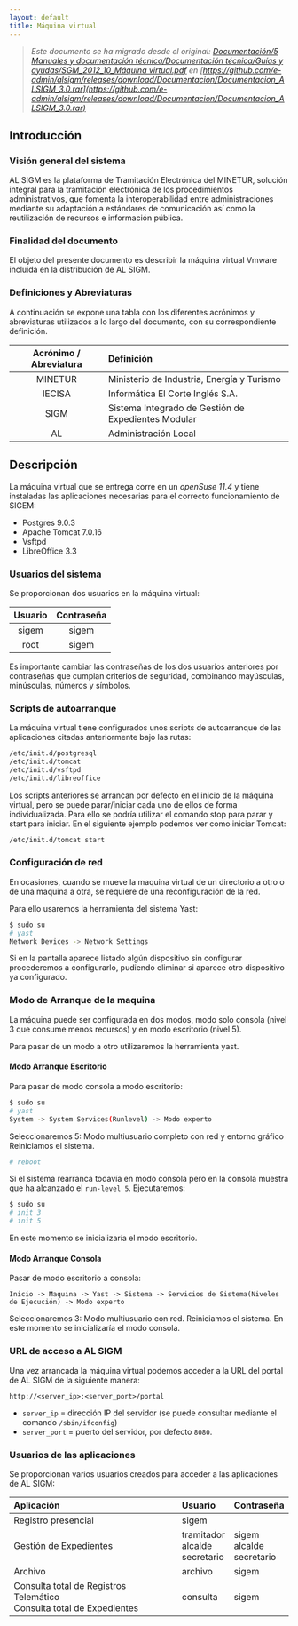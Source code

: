 ```yaml
---
layout: default
title: Máquina virtual
---
```



> *Este documento se ha migrado desde el original:
[Documentación/5 Manuales y documentación técnica/Documentación técnica/Guías y ayudas/SGM_2012_10_Máquina virtual.pdf](pdfs/SGM_2012_10_Máquina_virtual.pdf) en [https://github.com/e-admin/alsigm/releases/download/Documentacion/Documentacion_ALSIGM_3.0.rar](https://github.com/e-admin/alsigm/releases/download/Documentacion/Documentacion_ALSIGM_3.0.rar)*




## Introducción


### Visión general del sistema

AL SIGM es la plataforma de Tramitación Electrónica del MINETUR, solución integral
para la tramitación electrónica de los procedimientos administrativos, que fomenta la
interoperabilidad entre administraciones mediante su adaptación a estándares de
comunicación así como la reutilización de recursos e información pública.

### Finalidad del documento

El objeto del presente documento es describir la máquina virtual Vmware incluida en la
distribución de AL SIGM.


### Definiciones y Abreviaturas

A continuación se expone una tabla con los diferentes acrónimos y abreviaturas
utilizados a lo largo del documento, con su correspondiente definición.


|Acrónimo / Abreviatura | Definición |
|:----:|:----|
|MINETUR|Ministerio de Industria, Energía y Turismo|
|IECISA|Informática El Corte Inglés S.A.|
|SIGM|Sistema Integrado de Gestión de Expedientes Modular|
|AL|Administración Local|



## Descripción
La máquina virtual que se entrega corre en un *openSuse 11.4* y tiene instaladas las
aplicaciones necesarias para el correcto funcionamiento de SIGEM:

* Postgres 9.0.3
* Apache Tomcat 7.0.16
* Vsftpd
* LibreOffice 3.3

### Usuarios del sistema

Se proporcionan dos usuarios en la máquina virtual:

|Usuario|Contraseña|
|:----:|:----:|
|sigem|sigem|
|root|sigem|


Es importante cambiar las contraseñas de los dos usuarios anteriores por contraseñas
que cumplan criterios de seguridad, combinando mayúsculas, minúsculas, números y
símbolos.

### Scripts de autoarranque

La máquina virtual tiene configurados unos scripts de autoarranque de las aplicaciones
citadas anteriormente bajo las rutas:

``` bash
/etc/init.d/postgresql
/etc/init.d/tomcat
/etc/init.d/vsftpd
/etc/init.d/libreoffice
```

Los scripts anteriores se arrancan por defecto en el inicio de la máquina virtual, pero
se puede parar/iniciar cada uno de ellos de forma individualizada. Para ello se podría
utilizar el comando stop para parar y start para iniciar. En el siguiente ejemplo
podemos ver como iniciar Tomcat:

``` bash
/etc/init.d/tomcat start
```

### Configuración de red

En ocasiones, cuando se mueve la maquina virtual de un directorio a otro o de una
maquina a otra, se requiere de una reconfiguración de la red.

Para ello usaremos la herramienta del sistema Yast:

``` bash
$ sudo su
# yast
Network Devices -> Network Settings
```

Si en la pantalla aparece listado algún dispositivo sin configurar procederemos a
configurarlo, pudiendo eliminar si aparece otro dispositivo ya configurado.

### Modo de Arranque de la maquina

La máquina puede ser configurada en dos modos, modo solo consola (nivel 3 que
consume menos recursos) y en modo escritorio (nivel 5).

Para pasar de un modo a otro utilizaremos la herramienta yast.

#### Modo Arranque Escritorio
Para pasar de modo consola a modo escritorio:

``` bash
$ sudo su
# yast
System -> System Services(Runlevel) -> Modo experto
``` 
Seleccionaremos 5: Modo multiusuario completo con red y entorno gráfico Reiniciamos el sistema.

``` bash
# reboot
```

Si el sistema rearranca todavía en modo consola pero en la consola muestra que ha
alcanzado el `run-level 5`. Ejecutaremos:

``` bash
$ sudo su
# init 3
# init 5
``` 

En este momento se inicializaría el modo escritorio.

#### Modo Arranque Consola
Pasar de modo escritorio a consola:

```
Inicio -> Maquina -> Yast -> Sistema -> Servicios de Sistema(Niveles de Ejecución) -> Modo experto
```

Seleccionaremos 3: Modo multiusuario con red.  Reiniciamos el sistema. En este momento se inicializaría el modo consola.


### URL de acceso a AL SIGM

Una vez arrancada la máquina virtual podemos acceder a la URL del portal de AL SIGM
de la siguiente manera:

```
http://<server_ip>:<server_port>/portal
```


* `server_ip` = dirección IP del servidor (se puede consultar mediante el comando `/sbin/ifconfig`)
* `server_port` = puerto del servidor, por defecto `8080`.


###  Usuarios de las aplicaciones

Se proporcionan varios usuarios creados para acceder a las aplicaciones de AL SIGM:

|Aplicación|Usuario|Contraseña|
|:----|:----|:----|
|Registro presencial|sigem||
|Gestión de Expedientes|tramitador<br>alcalde<br>secretario|sigem<br>alcalde<br>secretario|
|Archivo|archivo|sigem|
|Consulta total de Registros Telemático<br>Consulta total de Expedientes|consulta|sigem|

